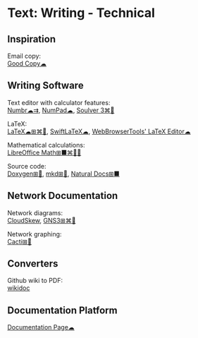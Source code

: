 # Text: Writing - Technical

## Inspiration

Email copy:  
[Good Copy☁](https://www.goodemailcopy.com/)

## Writing Software

Text editor with calculator features:  
[Numbr☁⇉](https://numbr.dev/),
[NumPad☁](https://numpad.io/),
[Soulver 3⌘🍎](https://soulver.app/)

LaTeX:  
[LaTeX☁⊞⌘🐧](https://www.latex-project.org/),
[SwiftLaTeX☁](https://www.swiftlatex.com),
[WebBrowserTools' LaTeX Editor☁](https://webbrowsertools.com/latex-editor/)

Mathematical calculations:  
[LibreOffice Math⊞■⌘🐧🆓](https://www.libreoffice.org/discover/math/)

Source code:  
[Doxygen⊞🐧](https://www.doxygen.nl/index.html),
[mkd⊞🐧](https://eell.fr/),
[Natural Docs⊞■](https://www.naturaldocs.org/)

## Network Documentation

Network diagrams:  
[CloudSkew](https://www.cloudskew.com/),
[GNS3⊞⌘🐧](https://gns3.com/)

Network graphing:  
[Cacti⊞🐧](https://www.cacti.net/)

## Converters

Github wiki to PDF:  
[wikidoc](https://github.com/jobisoft/wikidoc)

## Documentation Platform

[Documentation Page☁](https://documentation.page/)
